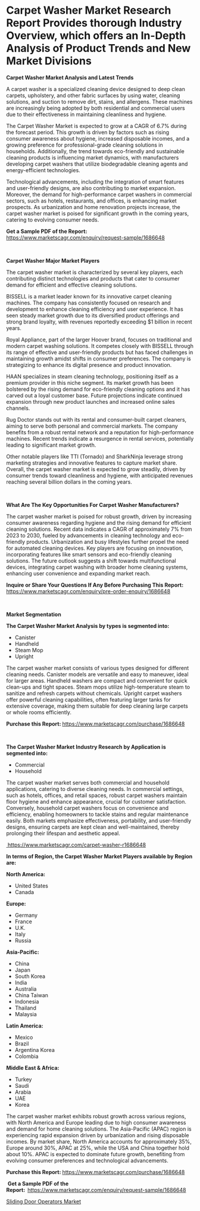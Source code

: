 <p><h1>Carpet Washer Market Research Report Provides thorough Industry Overview, which offers an In-Depth Analysis of Product Trends and New Market Divisions</h1></p><p><strong>Carpet Washer Market Analysis and Latest Trends</strong></p>
<p><p>A carpet washer is a specialized cleaning device designed to deep clean carpets, upholstery, and other fabric surfaces by using water, cleaning solutions, and suction to remove dirt, stains, and allergens. These machines are increasingly being adopted by both residential and commercial users due to their effectiveness in maintaining cleanliness and hygiene.</p><p>The Carpet Washer Market is expected to grow at a CAGR of 6.7% during the forecast period. This growth is driven by factors such as rising consumer awareness about hygiene, increased disposable incomes, and a growing preference for professional-grade cleaning solutions in households. Additionally, the trend towards eco-friendly and sustainable cleaning products is influencing market dynamics, with manufacturers developing carpet washers that utilize biodegradable cleaning agents and energy-efficient technologies.</p><p>Technological advancements, including the integration of smart features and user-friendly designs, are also contributing to market expansion. Moreover, the demand for high-performance carpet washers in commercial sectors, such as hotels, restaurants, and offices, is enhancing market prospects. As urbanization and home renovation projects increase, the carpet washer market is poised for significant growth in the coming years, catering to evolving consumer needs.</p></p>
<p><strong>Get a Sample PDF of the Report:&nbsp;</strong> <a href="https://www.marketscagr.com/enquiry/request-sample/1686648?utm_campaign=1868&utm_medium=2&utm_source=Github&utm_content=ia&utm_term=22022025&utm_id=carpet-washer">https://www.marketscagr.com/enquiry/request-sample/1686648</a></p>
<p>&nbsp;</p>
<p><strong>Carpet Washer Major Market Players</strong></p>
<p><p>The carpet washer market is characterized by several key players, each contributing distinct technologies and products that cater to consumer demand for efficient and effective cleaning solutions. </p><p>BISSELL is a market leader known for its innovative carpet cleaning machines. The company has consistently focused on research and development to enhance cleaning efficiency and user experience. It has seen steady market growth due to its diversified product offerings and strong brand loyalty, with revenues reportedly exceeding $1 billion in recent years.</p><p>Royal Appliance, part of the larger Hoover brand, focuses on traditional and modern carpet washing solutions. It competes closely with BISSELL through its range of effective and user-friendly products but has faced challenges in maintaining growth amidst shifts in consumer preferences. The company is strategizing to enhance its digital presence and product innovation.</p><p>HAAN specializes in steam cleaning technology, positioning itself as a premium provider in this niche segment. Its market growth has been bolstered by the rising demand for eco-friendly cleaning options and it has carved out a loyal customer base. Future projections indicate continued expansion through new product launches and increased online sales channels.</p><p>Rug Doctor stands out with its rental and consumer-built carpet cleaners, aiming to serve both personal and commercial markets. The company benefits from a robust rental network and a reputation for high-performance machines. Recent trends indicate a resurgence in rental services, potentially leading to significant market growth.</p><p>Other notable players like TTI (Tornado) and SharkNinja leverage strong marketing strategies and innovative features to capture market share. Overall, the carpet washer market is expected to grow steadily, driven by consumer trends toward cleanliness and hygiene, with anticipated revenues reaching several billion dollars in the coming years.</p></p>
<p>&nbsp;</p>
<p><strong>What Are The Key Opportunities For Carpet Washer Manufacturers?</strong></p>
<p><p>The carpet washer market is poised for robust growth, driven by increasing consumer awareness regarding hygiene and the rising demand for efficient cleaning solutions. Recent data indicates a CAGR of approximately 7% from 2023 to 2030, fueled by advancements in cleaning technology and eco-friendly products. Urbanization and busy lifestyles further propel the need for automated cleaning devices. Key players are focusing on innovation, incorporating features like smart sensors and eco-friendly cleaning solutions. The future outlook suggests a shift towards multifunctional devices, integrating carpet washing with broader home cleaning systems, enhancing user convenience and expanding market reach.</p></p>
<p><strong>Inquire or Share Your Questions If Any Before Purchasing This Report:</strong> <a href="https://www.marketscagr.com/enquiry/pre-order-enquiry/1686648?utm_campaign=1868&utm_medium=2&utm_source=Github&utm_content=ia&utm_term=22022025&utm_id=carpet-washer">https://www.marketscagr.com/enquiry/pre-order-enquiry/1686648</a></p>
<p>&nbsp;</p>
<p><strong>Market Segmentation</strong></p>
<p><strong>The Carpet Washer Market Analysis by types is segmented into:</strong></p>
<p><ul><li>Canister</li><li>Handheld</li><li>Steam Mop</li><li>Upright</li></ul></p>
<p><p>The carpet washer market consists of various types designed for different cleaning needs. Canister models are versatile and easy to maneuver, ideal for larger areas. Handheld washers are compact and convenient for quick clean-ups and tight spaces. Steam mops utilize high-temperature steam to sanitize and refresh carpets without chemicals. Upright carpet washers offer powerful cleaning capabilities, often featuring larger tanks for extensive coverage, making them suitable for deep cleaning large carpets or whole rooms efficiently.</p></p>
<p><strong>Purchase this Report:&nbsp;</strong><a href="https://www.marketscagr.com/purchase/1686648?utm_campaign=1868&utm_medium=2&utm_source=Github&utm_content=ia&utm_term=22022025&utm_id=carpet-washer">https://www.marketscagr.com/purchase/1686648</a></p>
<p>&nbsp;</p>
<p><strong>The Carpet Washer Market Industry Research by Application is segmented into:</strong></p>
<p><ul><li>Commercial</li><li>Household</li></ul></p>
<p><p>The carpet washer market serves both commercial and household applications, catering to diverse cleaning needs. In commercial settings, such as hotels, offices, and retail spaces, robust carpet washers maintain floor hygiene and enhance appearance, crucial for customer satisfaction. Conversely, household carpet washers focus on convenience and efficiency, enabling homeowners to tackle stains and regular maintenance easily. Both markets emphasize effectiveness, portability, and user-friendly designs, ensuring carpets are kept clean and well-maintained, thereby prolonging their lifespan and aesthetic appeal.</p></p>
<p><a href="https://www.marketscagr.com/carpet-washer-r1686648?utm_campaign=1868&utm_medium=2&utm_source=Github&utm_content=ia&utm_term=22022025&utm_id=carpet-washer">&nbsp;https://www.marketscagr.com/carpet-washer-r1686648</a></p>
<p><strong>In terms of Region, the Carpet Washer Market Players available by Region are:</strong></p>
<p>
    <p> <strong> North America: </strong>
        <ul>
            <li>United States</li>
            <li>Canada</li>
        </ul>
        </p> 
    <p> <strong> Europe: </strong>
        <ul>
            <li>Germany</li>
            <li>France</li>
            <li>U.K.</li>
            <li>Italy</li>
            <li>Russia</li>
        </ul>
        </p> 
    <p> <strong> Asia-Pacific: </strong>
        <ul>
            <li>China</li>
            <li>Japan</li>
            <li>South Korea</li>
            <li>India</li>
            <li>Australia</li>
            <li>China Taiwan</li>
            <li>Indonesia</li>
            <li>Thailand</li>
            <li>Malaysia</li>
        </ul>
        </p> 
    <p> <strong> Latin America: </strong>
        <ul>
            <li>Mexico</li>
            <li>Brazil</li>
            <li>Argentina Korea</li>
            <li>Colombia</li>
        </ul>
        </p> 
    <p> <strong> Middle East & Africa: </strong>
        <ul>
            <li>Turkey</li>
            <li>Saudi</li>
            <li>Arabia</li>
            <li>UAE</li>
            <li>Korea</li>
        </ul>
    </p>
    </p>
<p><p>The carpet washer market exhibits robust growth across various regions, with North America and Europe leading due to high consumer awareness and demand for home cleaning solutions. The Asia-Pacific (APAC) region is experiencing rapid expansion driven by urbanization and rising disposable incomes. By market share, North America accounts for approximately 35%, Europe around 30%, APAC at 25%, while the USA and China together hold about 10%. APAC is expected to dominate future growth, benefiting from evolving consumer preferences and technological advancements.</p></p>
<p><strong>Purchase this Report: </strong><a href="https://www.marketscagr.com/purchase/1686648?utm_campaign=1868&utm_medium=2&utm_source=Github&utm_content=ia&utm_term=22022025&utm_id=carpet-washer">https://www.marketscagr.com/purchase/1686648</a></p>
<p>&nbsp;<strong>Get a Sample PDF of the Report:&nbsp;&nbsp;</strong><a href="https://www.marketscagr.com/enquiry/request-sample/1686648?utm_campaign=1868&utm_medium=2&utm_source=Github&utm_content=ia&utm_term=22022025&utm_id=carpet-washer">https://www.marketscagr.com/enquiry/request-sample/1686648</a></p>
<p><strong></strong></p>
<p><p><a href="https://github.com/Krish2023na/Market-Research-Report-List-7/blob/main/sliding-door-operators-market.md?utm_campaign=1868&utm_medium=2&utm_source=Github&utm_content=ia&utm_term=22022025&utm_id=carpet-washer">Sliding Door Operators Market</a></p></p>